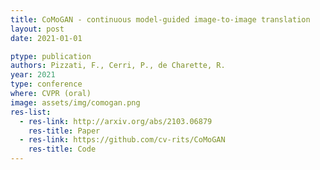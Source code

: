 ```yaml
---
title: CoMoGAN - continuous model-guided image-to-image translation
layout: post
date: 2021-01-01

ptype: publication
authors: Pizzati, F., Cerri, P., de Charette, R.
year: 2021
type: conference
where: CVPR (oral)
image: assets/img/comogan.png
res-list:
  - res-link: http://arxiv.org/abs/2103.06879
    res-title: Paper
  - res-link: https://github.com/cv-rits/CoMoGAN
    res-title: Code
---
```

